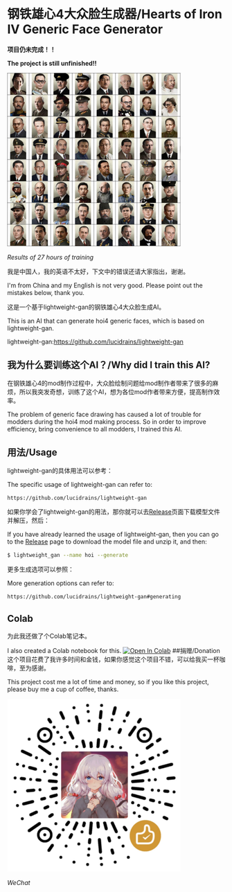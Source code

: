 # 钢铁雄心4大众脸生成器/Hearts of Iron IV Generic Face Generator
**项目仍未完成！！**

**The project is still unfinished!!**

<img src="./images/27h.jpg" width="400px"></img>

*Results of 27 hours of training*

我是中国人，我的英语不太好，下文中的错误还请大家指出，谢谢。

I'm from China and my English is not very good. Please point out the mistakes below, thank you.

这是一个基于lightweight-gan的钢铁雄心4大众脸生成AI。

This is an AI that can generate hoi4 generic faces, which is based on lightweight-gan.

lightweight-gan:https://github.com/lucidrains/lightweight-gan
## 我为什么要训练这个AI？/Why did I train this AI?
在钢铁雄心4的mod制作过程中，大众脸绘制问题给mod制作者带来了很多的麻烦，所以我突发奇想，训练了这个AI，想为各位mod作者带来方便，提高制作效率。

The problem of generic face drawing has caused a lot of trouble for modders during the hoi4 mod making process. So in order to improve efficiency, bring convenience to all modders, I trained this AI.
## 用法/Usage
lightweight-gan的具体用法可以参考：

The specific usage of lightweight-gan can refer to:
```bash
https://github.com/lucidrains/lightweight-gan
```
如果你学会了lightweight-gan的用法，那你就可以去<a href="https://github.com/anzai249/hoi4_face_generator/releases">Release</a>页面下载模型文件并解压，然后：

If you have already learned the usage of lightweight-gan, then you can go to the <a href="https://github.com/anzai249/hoi4_face_generator/releases">Release</a> page to download the model file and unzip it, and then:
```bash
$ lightweight_gan --name hoi --generate
```
更多生成选项可以参照：

More generation options can refer to:
```bash
https://github.com/lucidrains/lightweight-gan#generating
```
## Colab
为此我还做了个Colab笔记本。

I also created a Colab notebook for this.
 [![Open In Colab](https://colab.research.google.com/assets/colab-badge.svg)](https://colab.research.google.com/drive/18Bb1ibaotSXTgxlMzCaS9rcRzXfKYK7B?usp=sharing)
##捐赠/Donation
这个项目花费了我许多时间和金钱，如果你感觉这个项目不错，可以给我买一杯咖啡，至为感谢。

This project cost me a lot of time and money, so if you like this project, please buy me a cup of coffee, thanks.

<img src="./images/wechat.png" width="400px"></img>

*WeChat*
